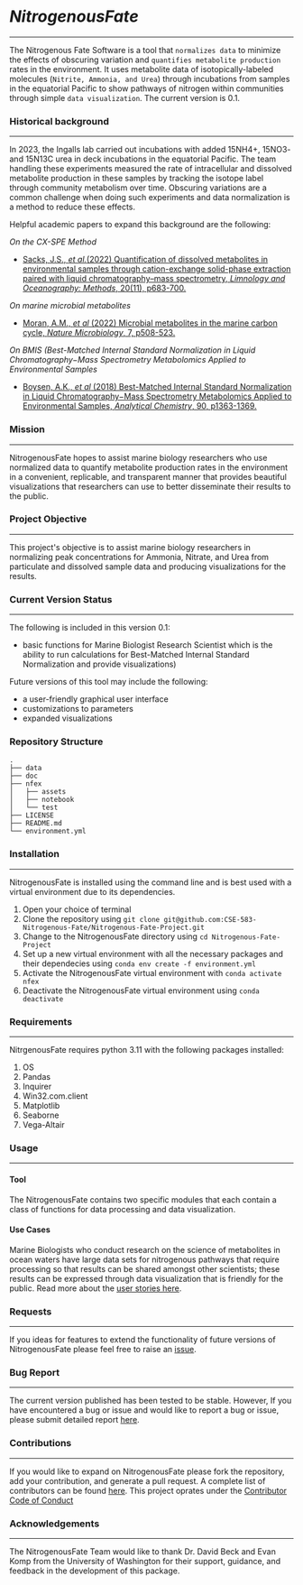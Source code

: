 # _**NitrogenousFate**_
---

The Nitrogenous Fate Software is a tool that `normalizes data` to minimize the effects of obscuring variation and `quantifies metabolite production` rates in the environment.  It uses metabolite data of isotopically-labeled molecules (`Nitrite, Ammonia, and Urea`) through incubations from samples in the equatorial Pacific to show pathways of nitrogen within communities through simple `data visualization`. The current version is 0.1.

### Historical background
---
In 2023, the Ingalls lab carried out incubations with added 15NH4+, 15NO3- and 15N13C urea in deck incubations in the equatorial Pacific. The team handling these experiments measured the rate of intracellular and dissolved metabolite production in these samples by tracking the isotope label through community metabolism over time. Obscuring variations are a common challenge when doing such experiments and data normalization is a method to reduce these effects.

Helpful academic papers to expand this background are the following:

_On the CX-SPE Method_
* [Sacks, J.S., _et al._(2022) Quantification of dissolved metabolites in environmental samples through cation-exchange solid-phase extraction paired with liquid chromatography–mass spectrometry, _Limnology and Oceanography: Methods_, 20(11), p683-700.](https://aslopubs.onlinelibrary.wiley.com/doi/full/10.1002/lom3.10513)

_On marine microbial metabolites_
* [Moran, A.M., _et al_ (2022) Microbial metabolites in the marine carbon cycle, _Nature Microbiology_, 7, p508-523.](https://www.nature.com/articles/s41564-022-01090-3)
 
_On BMIS (Best-Matched Internal Standard Normalization in Liquid Chromatography−Mass Spectrometry Metabolomics Applied to Environmental Samples_
* [Boysen, A.K., _et al_ (2018) Best-Matched Internal Standard Normalization in Liquid
Chromatography−Mass Spectrometry Metabolomics Applied to Environmental Samples, _Analytical Chemistry_, 90, p1363-1369.](https://pubmed.ncbi.nlm.nih.gov/29239170/)

### Mission
---
NitrogenousFate hopes to assist marine biology researchers who use normalized data to quantify metabolite production rates in the environment in a convenient, replicable, and transparent manner that provides beautiful visualizations that researchers can use to better disseminate their results to the public.

### Project Objective
---
This project's objective is to assist marine biology researchers in normalizing peak concentrations for Ammonia, Nitrate, and Urea from particulate and dissolved sample data and producing visualizations for the results.

### Current Version Status
---
The following is included in this version 0.1:
* basic functions for Marine Biologist Research Scientist which is the ability to run calculations for Best-Matched Internal Standard Normalization and provide visualizations)

Future versions of this tool may include the following:
* a user-friendly graphical user interface
* customizations to parameters
* expanded visualizations

### Repository Structure
 ```
.
├── data
├── doc
├── nfex
│   ├── assets
│   ├── notebook
│   └── test
├── LICENSE
├── README.md
└── environment.yml
 ```

### Installation
---
NitrogenousFate is installed using the command line and is best used with a virtual environment due to its dependencies.
1. Open your choice of terminal 
2. Clone the repository using `git clone git@github.com:CSE-583-Nitrogenous-Fate/Nitrogenous-Fate-Project.git`
3. Change to the NitrogenousFate directory using `cd Nitrogenous-Fate-Project`
4. Set up a new virtual environment with all the necessary packages and their dependecies using `conda env create -f environment.yml`
5. Activate the NitrogenousFate virtual environment with `conda activate nfex`
6. Deactivate the NitrogenousFate virtual environment using `conda deactivate`

### Requirements
---
NitrgenousFate requires python 3.11 with the following packages installed:
1. OS
2. Pandas
3. Inquirer
4. Win32.com.client
2. Matplotlib
3. Seaborne
4. Vega-Altair

### Usage
---
#### Tool
The NitrogenousFate contains two specific modules that each contain a class of functions for data processing and data visualization.

#### Use Cases
Marine Biologists who conduct research on the science of metabolites in ocean waters have large data sets for nitrogenous pathways that require processing so that results can be shared amongst other scientists; these results can be expressed through data visualization that is friendly for the public. Read more about the [user stories here](https://github.com/CSE-583-Nitrogenous-Fate/Nitrogenous-Fate-Project/blob/main/doc/functional_design.md).

### Requests
---
If you ideas for features to extend the functionality of  future versions of NitrogenousFate please feel free to raise an [issue](https://github.com/CSE-583-Nitrogenous-Fate/Nitrogenous-Fate-Project/issue).

### Bug Report
---
The current version published has been tested to be stable. However, If you have encountered a bug or issue and would like to report a bug or issue, please submit detailed report [here](https://github.com/CSE-583-Nitrogenous-Fate/Nitrogenous-Fate-Project/issue/new). 

### Contributions
---
If you would like to expand on NitrogenousFate please fork the repository, add your contribution, and generate a pull request. A complete list of contributors can be found [here](https://github.com/CSE-583-Nitrogenous-Fate/Nitrogenous-Fate-Project/blob/main/doc/CONTRIBUTORS.md). This project oprates under the [Contributor Code of Conduct](https://www.contributor-covenant.org/version/1/0/0/code-of-conduct/) 

### Acknowledgements
---
The NitrogenousFate Team would like to thank Dr. David Beck and Evan Komp from the University of Washington for their support, guidance, and feedback in the development of this package.
